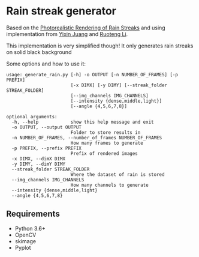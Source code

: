 # Rain streak generator

Based on the [Photorealistic Rendering of Rain Streaks](http://www1.cs.columbia.edu/CAVE/publications/pdfs/Garg_TOG06.pdf)
and using implementation from [Yixin Juang](https://www.github.com/yxinjiang) and [Ruoteng Li](https://github.com/liruoteng). 

This implementation is very simplified though! It only generates rain streaks on solid black background

Some options and how to use it:
```
usage: generate_rain.py [-h] -o OUTPUT [-n NUMBER_OF_FRAMES] [-p PREFIX]
                        [-x DIMX] [-y DIMY] [--streak_folder STREAK_FOLDER]
                        [--img_channels IMG_CHANNELS]
                        [--intensity {dense,middle,light}]
                        [--angle {4,5,6,7,8}]

optional arguments:
  -h, --help            show this help message and exit
  -o OUTPUT, --output OUTPUT
                        Folder to store results in
  -n NUMBER_OF_FRAMES, --number_of_frames NUMBER_OF_FRAMES
                        How many frames to generate
  -p PREFIX, --prefix PREFIX
                        Prefix of rendered images
  -x DIMX, --dimX DIMX
  -y DIMY, --dimY DIMY
  --streak_folder STREAK_FOLDER
                        Where the dataset of rain is stored
  --img_channels IMG_CHANNELS
                        How many channels to generate
  --intensity {dense,middle,light}
  --angle {4,5,6,7,8}
```

## Requirements
* Python 3.6+
* OpenCV
* skimage
* Pyplot

